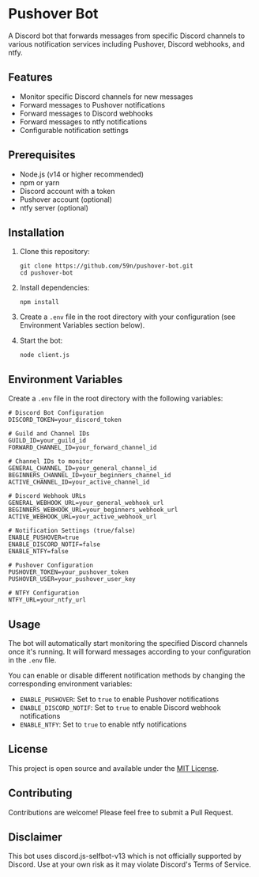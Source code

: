 # Pushover Bot

A Discord bot that forwards messages from specific Discord channels to various notification services including Pushover, Discord webhooks, and ntfy.

## Features

- Monitor specific Discord channels for new messages
- Forward messages to Pushover notifications
- Forward messages to Discord webhooks
- Forward messages to ntfy notifications
- Configurable notification settings

## Prerequisites

- Node.js (v14 or higher recommended)
- npm or yarn
- Discord account with a token
- Pushover account (optional)
- ntfy server (optional)

## Installation

1. Clone this repository:
   ```
   git clone https://github.com/59n/pushover-bot.git
   cd pushover-bot
   ```

2. Install dependencies:
   ```
   npm install
   ```

3. Create a `.env` file in the root directory with your configuration (see Environment Variables section below).

4. Start the bot:
   ```
   node client.js
   ```

## Environment Variables

Create a `.env` file in the root directory with the following variables:

```
# Discord Bot Configuration
DISCORD_TOKEN=your_discord_token

# Guild and Channel IDs
GUILD_ID=your_guild_id
FORWARD_CHANNEL_ID=your_forward_channel_id

# Channel IDs to monitor
GENERAL_CHANNEL_ID=your_general_channel_id
BEGINNERS_CHANNEL_ID=your_beginners_channel_id
ACTIVE_CHANNEL_ID=your_active_channel_id

# Discord Webhook URLs
GENERAL_WEBHOOK_URL=your_general_webhook_url
BEGINNERS_WEBHOOK_URL=your_beginners_webhook_url
ACTIVE_WEBHOOK_URL=your_active_webhook_url

# Notification Settings (true/false)
ENABLE_PUSHOVER=true
ENABLE_DISCORD_NOTIF=false
ENABLE_NTFY=false

# Pushover Configuration
PUSHOVER_TOKEN=your_pushover_token
PUSHOVER_USER=your_pushover_user_key

# NTFY Configuration
NTFY_URL=your_ntfy_url
```

## Usage

The bot will automatically start monitoring the specified Discord channels once it's running. It will forward messages according to your configuration in the `.env` file.

You can enable or disable different notification methods by changing the corresponding environment variables:

- `ENABLE_PUSHOVER`: Set to `true` to enable Pushover notifications
- `ENABLE_DISCORD_NOTIF`: Set to `true` to enable Discord webhook notifications
- `ENABLE_NTFY`: Set to `true` to enable ntfy notifications

## License

This project is open source and available under the [MIT License](LICENSE).

## Contributing

Contributions are welcome! Please feel free to submit a Pull Request.

## Disclaimer

This bot uses discord.js-selfbot-v13 which is not officially supported by Discord. Use at your own risk as it may violate Discord's Terms of Service.
